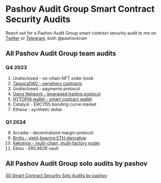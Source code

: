 # Pashov Audit Group Smart Contract Security Audits

Reach out for a Pashov Audit Group smart contract security audit to me on [Twitter](https://twitter.com/pashovkrum) or [Telegram](https://t.me/pashovkrum), both @pashovkrum

## All Pashov Audit Group team audits

### Q4 2023

1. Undisclosed - on-chain NFT order book
2. [TapiocaDAO - periphery contracts](team/pdf/TapiocaDAO-security-review-report.pdf)
3. Undisclosed - payments protocol
4. [Gains Network - leveraged trading protocol](team/pdf/GainsNetwork-security-review.pdf)
5. [HYTOPIA wallet - smart contract wallet](team/pdf/HYTOPIAWallet-security-review.pdf)
6. Catalyst - ERC1155 bonding curve market
7. Ethena - synthetic dollar

### Q1 2024

8. Arcadia - decentralized margin protocol
9. [Brrito - yield-bearing ETH derivative](team/pdf/Brrito-security-review.pdf)
10. [Kekotron - multi-chain, multi-factory router](team/pdf/Kekotron-security-review.pdf)
11. Ebisu - ERC4626 vault

## All Pashov Audit Group solo audits by pashov

[50 Smart Contract Security Solo Audits by pashov](solo/README.md)
